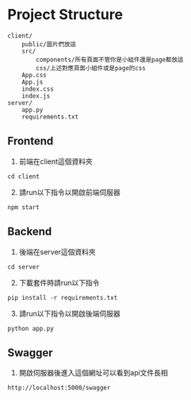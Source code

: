 # Project Structure

```
client/
    public/圖片們放這
    src/
        components/所有頁面不管你是小組件還是page都放這
        css/上述對應頁面小組件或是page的css
    App.css
    App.js
    index.css
    index.js
server/
    app.py
    requirements.txt
```

## Frontend
1. 前端在client這個資料夾
```
cd client
```
2. 請run以下指令以開啟前端伺服器
```
npm start
```

## Backend
1. 後端在server這個資料夾
```
cd server
```
2. 下載套件時請run以下指令
```
pip install -r requirements.txt
```
3. 請run以下指令以開啟後端伺服器
```
python app.py
```

## Swagger
1. 開啟伺服器後進入這個網址可以看到api文件長相
```
http://localhost:5000/swagger
```

